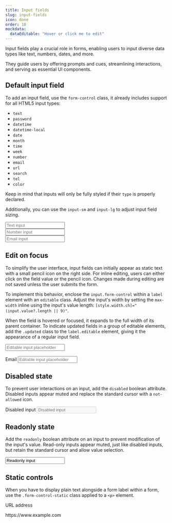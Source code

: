 ```yaml
---
title: Input fields
slug: input-fields
icon: done
order: 10
mockdata:
  dataEditable: "Hover or click me to edit"
---
```

<!-- markdownlint-disable MD025 -->
<!-- markdownlint-disable MD033 -->
<!-- markdownlint-disable MD051 -->

Input fields play a crucial role in forms, enabling users to input diverse data types like text, numbers, dates, and more.

They guide users by offering prompts and cues, streamlining interactions, and serving as essential UI components.

## Default input field

To add an input field, use the `form-control` class, it already includes support for all HTML5 input types:  
- `text`
- `password`
- `datetime`
- `datetime-local`
- `date`
- `month`
- `time`
- `week`
- `number`
- `email`
- `url`
- `search`
- `tel`
- `color`

Keep in mind that inputs will only be fully styled if their `type` is properly declared.

Additionally, you can use the `input-sm` and `input-lg` to adjust input field sizing.

<codex-tutorial-example class="c8y-codex-override">
  <div class="container-fluid p-24">
    <div class="row">
      <form class="col-sm-6" autocomplete="off">
        <!-- important -->
        <input class="form-control input-sm" type="text" placeholder="Text input" autocomplete="off">
        <!-- /important -->
        <br>
        <!-- important -->
        <input class="form-control" type="number" placeholder="Number input" step="5" >
        <!-- /important -->
        <br>
        <!-- important -->
        <input class="form-control input-lg" type="email" placeholder="Email input">
       <!-- /important -->
      </form>
    </div>
  </div>
</codex-tutorial-example>

## Edit on focus

To simplify the user interface, input fields can initially appear as static text with a small
pencil icon on the right side. For inline editing, users can either click on the field value or the
pencil icon. Changes made during editing are not saved unless the user submits the form.

To implement this behavior, enclose the `input.form-control` within a `label` element with an
`editable` class. Adjust the input's width by setting the `max-width` inline using the input's value
length: `[style.width.ch]="(input.value?.length || 9)"`.

When the field is hovered or focused, it expands to the full width of its parent container.
To indicate updated fields in a group of editable elements, add the `.updated` class to the
`label.editable` element, giving it the appearance of a regular input field.

<codex-tutorial-example class="c8y-codex-override">
  <div class="container-fluid p-24">
    <div class="row">
      <div class="col-sm-6">
        <!-- important -->
        <!-- The fallback width should be the placeholder's length -->
        <label
          class="editable"
          [ngClass]="{'updated': data.editableupdated}"
        >
          <input
            class="form-control"
            type="text"
            placeholder="Editable input placeholder"
            [(ngModel)]="route.snapshot.data.mockdata.dataEditable"
            [style.width.ch]="(route.snapshot.data.mockdata.dataEditable.length || 25)"
            (change)="data.editableupdated = !data.editableupdated"
          >
        </label>
        <!-- /important -->
        <br>
        <br>
        <!-- important -->
        <div class="form-group">
          <label for="editableInput">Email</label>
          <label
            class="editable"
            [ngClass]="{'updated': data.editable2updated}"
          >
            <input
              class="form-control"
              type="email"
              id="editableInput"
              placeholder="Editable input placeholder"
              autocomplete="off"
              [(ngModel)]="data.editable2"
              [style.width.ch]="(data.editable2?.length || 25)"
              (change)="data.editable2updated = !data.editable2updated"
              >
          </label>
        </div>
        <!-- /important -->
      </div>
    </div>
  </div>
</codex-tutorial-example>


## Disabled state

To prevent user interactions on an input, add the `disabled` boolean attribute. Disabled
inputs appear muted and replace the standard cursor with a `not-allowed` icon.

<codex-tutorial-example class="c8y-codex-override">
  <div class="container-fluid p-24">
    <div class="form-group">
      <label for="disabledTextInput">Disabled input</label>
      <input
        class="form-control"
        id="disabledInput"
        type="text"
        placeholder="Disabled input"
        disabled>
    </div>
  </div>
</codex-tutorial-example>

## Readonly state

Add the `readonly` boolean attribute on an input to prevent modification of the input's value.
Read-only inputs appear muted, just like disabled inputs, but retain the standard cursor and allow value
selection.

<codex-tutorial-example>
  <div class="row">
    <div class="col-sm-6">
      <form>
        <input class="form-control" type="text" value="Readonly input" readonly>
      </form>
    </div>
  </div>
</codex-tutorial-example>

## Static controls

When you have to display plain text alongside a form label within a form, use the
`.form-control-static` class applied to a `<p>` element.

<codex-tutorial-example class="c8y-codex-override">
  <div class="container-fluid p-24">
    <div class="row">
      <div class="col-sm-6">
        <!-- important -->
        <div class="form-group">
          <label>URL address</label>
          <p class="form-control-static">
            https://www.example.com
          </p>
        </div>
        <!-- /important -->
      </div>
    </div>
  </div>
</codex-tutorial-example>
